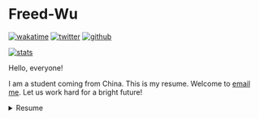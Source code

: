 # Freed-Wu

[![wakatime](https://wakatime.com/badge/user/4472c829-ef20-4823-ae4b-4ed0954e0b44.svg)](https://wakatime.com/@4472c829-ef20-4823-ae4b-4ed0954e0b44)
[![twitter](https://img.shields.io/twitter/follow/FreedWu?label=followers&logo=twitter&color=%23007ec6&style=plastic)](https://twitter.com/FreedWu)
[![github](https://img.shields.io/github/followers/Freed-Wu?logo=github&style=plastic)](https://github.com/Freed-Wu?tab=followers)

[![stats](https://github-readme-stats.vercel.app/api?username=Freed-Wu&theme=solarized-dark "stats")](https://github.com/Freed-Wu)

Hello, everyone!

I am a student coming from China. This is my resume. Welcome to
[email me](mailto:wuzy01@qq.com). Let us work hard for a bright future!

<details>
  <summary>Resume</summary>

  ![resume](https://github.com/Freed-Wu/Freed-Wu/raw/master/images/main.svg "resume")

</details>
